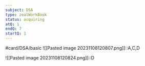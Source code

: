 ```yaml
---
subject: DSA
type: zealWorkBook
status: acquiring
atQ: 1
endQ: 7
startQ: 1
---
```

#card/DSA/basic
![[Pasted image 20231108120807.png]]::A,C,D <!--SR:!2023-11-29,17,290-->

![[Pasted image 20231108120824.png]]::D <!--SR:!2023-11-13,2,230-->

